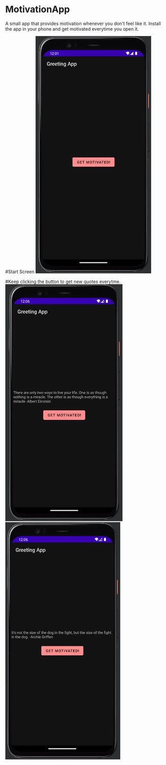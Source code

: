 # MotivationApp
A small app that provides motivation whenever you don't feel like it.
Install the app in your phone and get motivated everytime you open it.

#Start Screen
![Main Screen](startScreen.png)

#Keep clicking the button to get new quotes everytme.
![Main Screen](quoteOne.png)
![Main Screen](quoteTwo.png)
